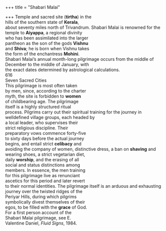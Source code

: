 +++
title = "Shabari Malai"

+++
Temple and sacred site (**tirtha**) in the  
hills of the southern state of **Kerala**,  
about seventy miles north of Trivandrum. Shabari Malai is renowned for the  
temple to **Aiyappa**, a regional divinity  
who has been assimilated into the larger  
pantheon as the son of the gods **Vishnu**  
and **Shiva**; he is born when Vishnu takes  
the form of the enchantress **Mohini**.  
Shabari Malai’s annual month-long pilgrimage occurs from the middle of  
December to the middle of January, with  
the exact dates determined by astrological calculations.  
616  
Seven Sacred Cities  
This pilgrimage is most often taken  
by men, since, according to the charter  
myth, the site is forbidden to **women**  
of childbearing age. The pilgrimage  
itself is a highly structured ritual  
process. Pilgrims carry out their spiritual training for the journey in welldefined village groups, each headed by  
a local leader, who supervises their  
strict religious discipline. Their  
preparatory vows commence forty-five  
to sixty days before the actual journey  
begins, and entail strict **celibacy** and  
avoiding the company of women, distinctive dress, a ban on **shaving** and  
wearing shoes, a strict vegetarian diet,  
daily **worship**, and the erasing of all  
social and status distinctions among  
members. In essence, the men training  
for this pilgrimage live as renunciant  
ascetics for this period and later revert  
to their normal identities. The pilgrimage itself is an arduous and exhausting  
journey over the twisted ridges of the  
Periyar Hills, during which pilgrims  
symbolically divest themselves of their  
egos, to be filled with the **grace** of God.  
For a first person account of the  
Shabari Malai pilgrimage, see E.  
Valentine Daniel, *Fluid Signs*, 1984.